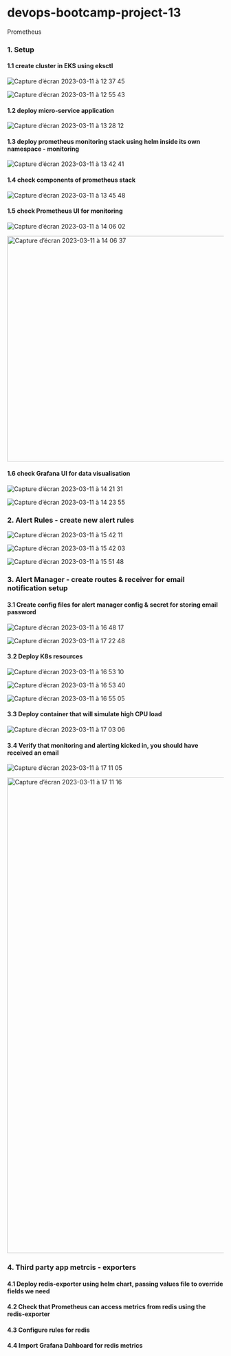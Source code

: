 # devops-bootcamp-project-13
Prometheus

### 1. Setup

#### 1.1 create cluster in EKS using eksctl

![Capture d’écran 2023-03-11 à 12 37 45](https://user-images.githubusercontent.com/62488871/224486693-e2027ab8-2922-426f-ae94-3b5be6b63f7b.png)

![Capture d’écran 2023-03-11 à 12 55 43](https://user-images.githubusercontent.com/62488871/224486707-aa8ed4df-9ebe-4dd0-afea-1596ee339aec.png)

#### 1.2 deploy micro-service application

![Capture d’écran 2023-03-11 à 13 28 12](https://user-images.githubusercontent.com/62488871/224486734-ccf955da-e80a-45fc-ad04-48fa268e15d5.png)

#### 1.3 deploy prometheus monitoring stack using helm inside its own namespace - monitoring

![Capture d’écran 2023-03-11 à 13 42 41](https://user-images.githubusercontent.com/62488871/224486742-8e0566b3-0b6d-4d51-ba82-d092cde1bb78.png)

#### 1.4 check components of prometheus stack

![Capture d’écran 2023-03-11 à 13 45 48](https://user-images.githubusercontent.com/62488871/224486758-39d42e6f-252f-4391-8d64-5691523f030c.png)

#### 1.5 check Prometheus UI for monitoring

![Capture d’écran 2023-03-11 à 14 06 02](https://user-images.githubusercontent.com/62488871/224486785-2e1a91ee-4bf5-4c9f-9968-e038b2785ffa.png)

<img width="524" alt="Capture d’écran 2023-03-11 à 14 06 37" src="https://user-images.githubusercontent.com/62488871/224486786-ad92a55c-7a68-474a-8c7a-5812ace3ef9a.png">

#### 1.6 check Grafana UI for data visualisation

![Capture d’écran 2023-03-11 à 14 21 31](https://user-images.githubusercontent.com/62488871/224489207-6f4a7019-8775-4e72-98eb-d943e3ba0a2d.png)

![Capture d’écran 2023-03-11 à 14 23 55](https://user-images.githubusercontent.com/62488871/224489208-6a525033-1fa8-4b4f-983f-f29aeb9f166d.png)

### 2. Alert Rules - create new alert rules

![Capture d’écran 2023-03-11 à 15 42 11](https://user-images.githubusercontent.com/62488871/224491881-83bf08c9-baf8-4a4f-a6d0-127988f98c2e.png)

![Capture d’écran 2023-03-11 à 15 42 03](https://user-images.githubusercontent.com/62488871/224491886-56196442-9778-48c3-8735-f9fda36aaf3e.png)

![Capture d’écran 2023-03-11 à 15 51 48](https://user-images.githubusercontent.com/62488871/224491891-b64e724e-a1b2-4b71-9160-e52a12bdd224.png)

### 3. Alert Manager - create routes & receiver for email notification setup

#### 3.1 Create config files for alert manager config & secret for storing email password

![Capture d’écran 2023-03-11 à 16 48 17](https://user-images.githubusercontent.com/62488871/224495720-c9677b6b-aca4-4778-b663-3cbc98f2f950.png)

![Capture d’écran 2023-03-11 à 17 22 48](https://user-images.githubusercontent.com/62488871/224495746-869442fb-3aac-4c29-b5d4-8d88ae23becb.png)

#### 3.2 Deploy K8s resources

![Capture d’écran 2023-03-11 à 16 53 10](https://user-images.githubusercontent.com/62488871/224495831-308fe736-4e31-4467-a12a-8528ad93c968.png)

![Capture d’écran 2023-03-11 à 16 53 40](https://user-images.githubusercontent.com/62488871/224495832-a186e537-7bc4-4c37-b642-cf2910182c4d.png)

![Capture d’écran 2023-03-11 à 16 55 05](https://user-images.githubusercontent.com/62488871/224495843-4a1077ce-377a-4148-b232-a9087381903b.png)

#### 3.3 Deploy container that will simulate high CPU load

![Capture d’écran 2023-03-11 à 17 03 06](https://user-images.githubusercontent.com/62488871/224495886-eec68361-18ca-448c-b26e-17d8ad99c922.png)

#### 3.4 Verify that monitoring and alerting kicked in, you should have received an email

![Capture d’écran 2023-03-11 à 17 11 05](https://user-images.githubusercontent.com/62488871/224495920-a4fec356-532d-44b6-a2d7-6ccbef7d5c64.png)

<img width="1105" alt="Capture d’écran 2023-03-11 à 17 11 16" src="https://user-images.githubusercontent.com/62488871/224495921-dc690c16-190c-42d0-b017-380d0101160d.png">

### 4. Third party app metrcis - exporters

#### 4.1 Deploy redis-exporter using helm chart, passing values file to override fields we need

#### 4.2 Check that Prometheus can access metrics from redis using the redis-exporter

#### 4.3 Configure rules for redis

#### 4.4 Import Grafana Dahboard for redis metrics







